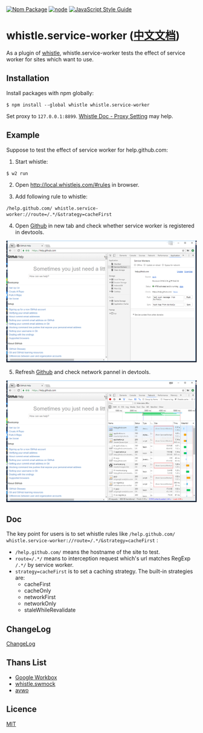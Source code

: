 [![Npm Package](https://img.shields.io/npm/v/whistle.service-worker.svg)](https://www.npmjs.com/package/whistle.service-worker)
[![node](https://img.shields.io/node/v/whistle.service-worker.svg)](https://github.com/elvinn/whistle.service-worker)
[![JavaScript Style Guide](https://img.shields.io/badge/code_style-standard-brightgreen.svg)](https://standardjs.com)

# whistle.service-worker ([中文文档](https://github.com/elvinn/whistle.service-worker/blob/master/README_ZH.md))

As a plugin of [whistle](https://github.com/avwo/whistle), whistle.service-worker tests the effect of service worker for sites which want to use.

## Installation
Install packages with npm globally:

```shell
$ npm install --global whistle whistle.service-worker
```

Set proxy to `127.0.0.1:8899`. [Whistle Doc - Proxy Setting](https://github.com/avwo/whistle#%E8%AE%BE%E7%BD%AE%E4%BB%A3%E7%90%86) may help.

## Example

Suppose to test the effect of service worker for help.github.com:

1. Start whistle:

```shell
$ w2 run
```

2. Open http://local.whistlejs.com/#rules in browser.

3. Add following rule to whistle:

```shelll
/help.github.com/ whistle.service-worker://route=/.*/&strategy=cacheFirst
```

4. Open [Github](https://help.github.com/) in new tab and check whether service worker is registered in devtools.

![registered](htdoc\image\registered.png)

5. Refresh [Github](https://help.github.com/) and check network pannel in devtools.

![fetch](htdoc\image\fetch.png)



## Doc

The key point for users is to set whistle rules like `/help.github.com/ whistle.service-worker://route=/.*/&strategy=cacheFirst` :

- `/help.github.com/` means the hostname of the site to test.
- `route=/.*/` means to interception request which's url matches RegExp `/.*/` by service worker.
- `strategy=cacheFirst` is to set a caching strategy. The built-in strategies are:
  - cacheFirst
  - cacheOnly
  - networkFirst
  - networkOnly
  - staleWhileRevalidate

## ChangeLog

[ChangeLog](https://github.com/elvinn/whistle.service-worker/blob/master/CHANGELOG.md)

## Thans List
- [Google Workbox](https://github.com/GoogleChrome/workbox)
- [whistle.swmock](https://github.com/whistle-plugins/whistle.swmock)
- [avwo](https://github.com/avwo)

## Licence
[MIT](https://github.com/elvinn/whistle.service-worker/blob/master/LICENSE)

